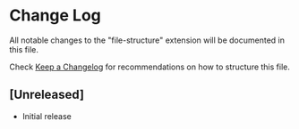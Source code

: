 # Change Log
All notable changes to the "file-structure" extension will be documented in this file.

Check [Keep a Changelog](http://keepachangelog.com/) for recommendations on how to structure this file.

## [Unreleased]
- Initial release